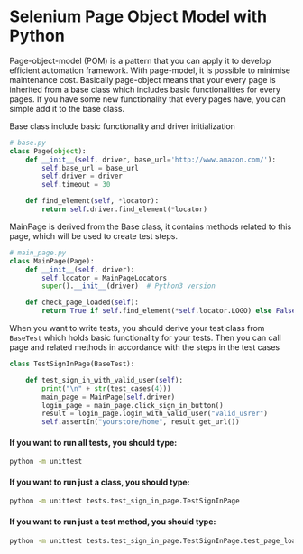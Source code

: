 # Selenium Page Object Model with Python 

Page-object-model (POM) is a pattern that you can apply it to develop efficient automation framework. With page-model, it is possible to minimise maintenance cost. Basically page-object means that your every page is inherited from a base class which includes basic functionalities for every pages. If you have some new functionality that every pages have, you can simple add it to the base class.

Base class include basic functionality and driver initialization
```python
# base.py
class Page(object):
    def __init__(self, driver, base_url='http://www.amazon.com/'):
        self.base_url = base_url
        self.driver = driver
        self.timeout = 30

    def find_element(self, *locator):
        return self.driver.find_element(*locator)
```

MainPage is derived from the Base class, it contains methods related to this page, which will be used to create test steps.
```python
# main_page.py
class MainPage(Page):
    def __init__(self, driver):
        self.locator = MainPageLocators
        super().__init__(driver)  # Python3 version

    def check_page_loaded(self):
        return True if self.find_element(*self.locator.LOGO) else False
```

When you want to write tests, you should derive your test class from `BaseTest` which holds basic functionality for your tests. Then you can call  page and related methods in accordance with the steps in the test cases
```python
class TestSignInPage(BaseTest):

    def test_sign_in_with_valid_user(self):
        print("\n" + str(test_cases(4)))
        main_page = MainPage(self.driver)
        login_page = main_page.click_sign_in_button()
        result = login_page.login_with_valid_user("valid_usrer")
        self.assertIn("yourstore/home", result.get_url())
```

#### If you want to run all tests, you should type: 
```sh
python -m unittest 
```


#### If you want to run just a class, you should type: 
```sh
python -m unittest tests.test_sign_in_page.TestSignInPage
```

#### If you want to run just a test method, you should type: 
```sh
python -m unittest tests.test_sign_in_page.TestSignInPage.test_page_load
```
